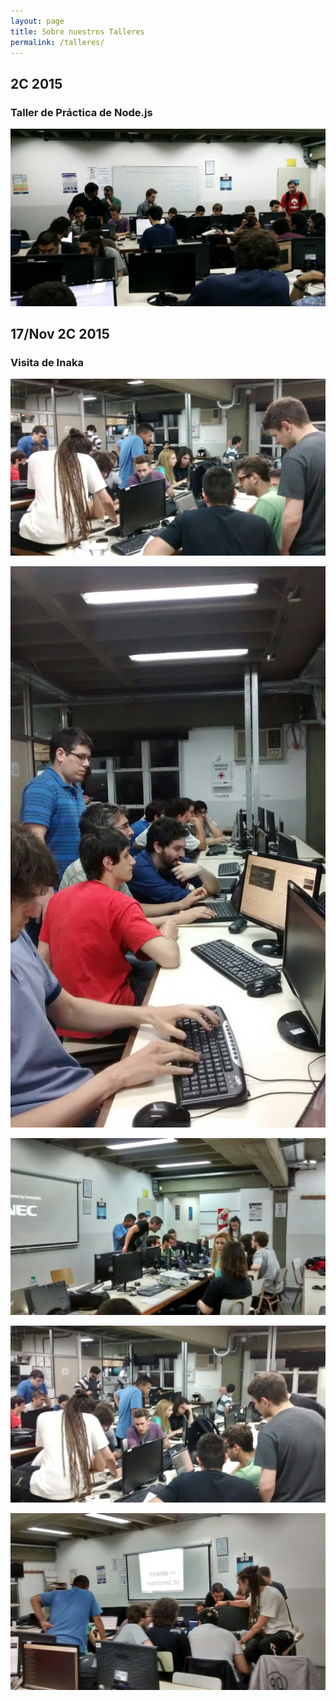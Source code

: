 ```yaml
---
layout: page
title: Sobre nuestros Talleres
permalink: /talleres/
---
```


## 2C 2015

### Taller de Práctica de Node.js

![](/img/taller_node1.jpg)

## 17/Nov 2C 2015

### Visita de Inaka

![](/img/taller_inaka1.jpg)

![](/img/taller_inaka2.jpg)

![](/img/taller_inaka3.jpg)

![](/img/taller_inaka4.jpg)

![](/img/taller_inaka5.jpg)
